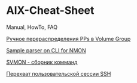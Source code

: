 # AIX-Cheat-Sheet
Manual, HowTo, FAQ

[Ручное перераспределения PPs в Volume Group](https://github.com/Ezjik-Sonic/AIX-Cheat-Sheet/wiki/AIX-%D0%A0%D0%B0%D1%81%D0%BF%D1%80%D0%B5%D0%B4%D0%B5%D0%BB%D0%B5%D0%BD%D0%B8%D0%B5-PPs-%D0%B2-Volume-Group)

[Sample parser on CLI for NMON](https://github.com/Ezjik-Sonic/AIX-Cheat-Sheet/wiki/Sample-parser-for-NMONs)

[SVMON - сборник комманд](https://github.com/Ezjik-Sonic/AIX-Cheat-Sheet/wiki/SVMON---commands)

[Перехват пользовательской сессии SSH](https://github.com/Ezjik-Sonic/AIX-Cheat-Sheet/wiki/Interception-to-SSH-session)

